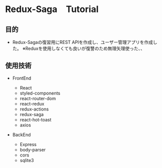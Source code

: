 # Redux-Saga　Tutorial

## 目的
- Redux-Sagaの復習用にREST APIを作成し、ユーザー管理アプリを作成した。 
※Reduxを使用しなくても良いが復讐のため無理矢理使った、、

## 使用技術
- FrontEnd
    - React
    - styled-components
    - react-router-dom
    - react-redux
    - redux-actions
    - redux-saga
    - react-hot-toast
    - axios

- BackEnd
    - Express
    - body-parser
    - cors
    - sqlite3
